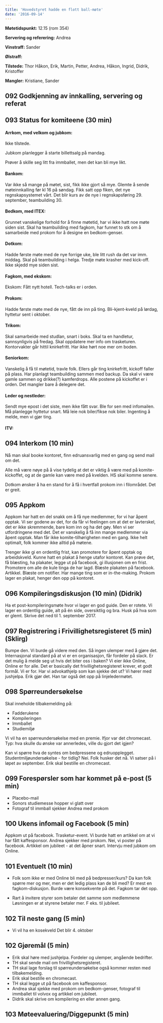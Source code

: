 ```yaml
---
title: 'Hovedstyret hadde en flott ball-møte'
date: '2016-09-14'
---
```


**Møtetidspunkt:** 12.15 (rom 354)

**Servering og referering:** Andrea

**Vinstraff:** Sander

**Ølstraff:**  

**Tilstede:** Thor Håkon, Erik, Martin, Petter, Andrea, Håkon, Ingrid, Didrik, Kristoffer

**Mangler:** Kristiane, Sander

## 092 Godkjenning av innkalling, servering og referat 


## 093 Status for komiteene (30 min)

#### Arrkom, med velkom og jubkom:

Ikke tilstede.

Jubkom planlegger å starte billettsalg på mandag. 

Prøver å skille seg litt fra immballet, men det kan bli mye likt.



#### Bankom:  

Var ikke så mange på møtet, sist, fikk ikke gjort så mye. Glemte å sende møteinnkalling før kl 16 på søndag. 
Fikk satt opp fiken, det nye regnskapsystemet vårt. Det blir kurs av de nye i regnskapsføring 29. september, teambuilding 30.

#### Bedkom, med ITEX:  

 Grunnet vanskelige forhold for å finne møtetid, har vi ikke hatt noe møte siden sist. Skal ha teambuilding med fagkom, har funnet to stk om å samarbeide med prokom for å designe en bedkom-genser.

#### Dotkom:

Hadde første møte med de nye forrige uke, ble litt rush da det var imm. middag. Skal på teambuilding i helga. Tredje møte krasher med kick-off. Ikke skjedd mye siden sist.

#### Fagkom, med ekskom:  

Ekskom: Fått nytt hotell. Tech-talks er i orden.

#### Prokom:  

Hadde første møte med de nye, fått de inn på ting. Bli-kjent-kveld på lørdag, hyttetur sent i oktober.

#### Trikom:  
Skal samarbeide med studlan, snart i boks. Skal ta en handletur, sannsynligvis på fredag. Skal oppdatere mer info om trasketuren. Kontorvakter går hittil 
knirkefritt. Har ikke hørt noe mer om boden.

#### Seniorkom: 

Vanskelig å få til møtetid, travle folk. Ellers går ting knirkefritt, kickoff faller på plass. Har planlagt teambuilding sammen med backup. Da skal vi være gamle sammen og drikke(?) kamferdrops. Alle postene på kickoffet er i orden. Det mangler bare å delegere det.

#### Leder og nestleder:  

Sendt mye epost i det siste, men ikke fått svar. Ble for sen med infomailen. Må planlegge hyttetur snart. Må leie nok biler/fikse nok biler. Ingenting å melde, men vi gjør ting.

#### ITV: 


## 094 Interkom (10 min) 
Nå man skal booke kontoret, finn edruansvarlig med en gang og send mail om det.

Alle må være nøye på å vise tydelig at det er viktig å være med på komite-kickoffet, og at de gamle kan være med på kvelden. HS skal komme senere.

Dotkom ønsker å ha en stand for å få i hvertfall prokom inn i filområdet. Det er greit.

## 095 Appkom
Appkom har hatt en del snakk om å få nye medlemmer, for vi har åpent opptak. Vi ser godene av det, for da får vi feelingen om at det er lavterskel, det er ikke skremmende, bare kom inn og ha det gøy. Men vi ser utfordringene med det. Det er vanskelig å få inn mange medlemmer via åpent opptak. Man får ikke komite-tilhørigheten med en gang. Ikke helt optimalt, folk kommer ikke alltid på møtene. 

Trenger ikke gi en ordentlig frist, kan promotere for åpent opptak og arbeidskveld. Kunne hatt en plakat å henge utafor kontoret. Kan prøve det, få blæsting, ha plakater, legge ut på facebook, gi illusjonen om en frist. Promotere om alle de kule tinga de har lagd. Blæste plakaten på facebook. Artikkel. Blæste om notifier. Har mange ting som er in-the-making. Prokom lager en plakat, henger den opp på kontoret. 

## 096 Kompileringsdiskusjon (10 min) (Didrik)
Ha et post-kompileringsmøte hvor vi lager en god guide. Den er rotete. Vi lager en ordentlig guide, alt på én side, oversiktlig og bra. Husk på hva som er glemt. Skrive det ned til 1. september 2017.

## 097 Registrering i Frivillighetsregisteret (5 min) (Sklirg)

Bumpe den. Vi burde gå videre med den. Så ingen ulemper med å gjøre det. Internasjonal standard på at vi er en organisasjon, får fordeler på slack. Er det mulig å melde seg ut hvis det biter oss i baken? Vi eier ikke Online, Online er for alle. Det er basically det frivillighetsregisteret krever, et godt formål. Vi er for. Har vi advokathjelp som kan sjekke det ut? Vi hører med jushjelpa. Erik gjør det. Han tar også det opp på linjeledermøtet.

## 098 Spørreundersøkelse
Skal inneholde tilbakemelding på:

* Fadderukene
* Kompileringen
* Immballet
* Studiemiljø

Vi vil ha en spørreundersøkelse med en premie. Ifjor var det chromecast.
Typ: hva skulle du ønske var annerledes, ville du gjort det igjen? 

Kan vi spørre hva de syntes om bedpressene og edruopplegget.
Studentmiljøundersøkelse - for tidlig? Nei. Folk husker det nå. Vi satser på i løpet av september. Erik skal bestille en chromecast.

## 099 Forespørsler som har kommet på e-post (5 min) 

* Placebo-mail
* Sonors studiemesse hopper vi glatt over
* Fotograf til immball sjekker Andrea med prokom

## 100 Ukens infomail og Facebook (5 min)  

Appkom ut på facebook. Trasketur-event. Vi burde hatt en artikkel om at vi har fått kaffesponsor. Andrea sjekker med prokom. Nei, vi poster på facebook. Artikkel om jubileet - at det åpner snart. Intervju med jubkom om Online.

## 101 Eventuelt (10 min)
* Folk som ikke er med Online bli med på bedpresser/kurs?
Da kan folk spørre mer og mer, men er det ledig plass kan de bli med? Er mest en fagkom-diskusjon. Burde være konsekvente på det. Fagkom tar det opp.

* Rart å invitere styrer som betaler det samme som medlemmene
Løsningen er at styrene betaler mer. F eks. til jubileet.

## 102 Til neste gang (5 min)
* Vi vil ha en kosekveld
Det blir 4. oktober

## 102 Gjøremål (5 min)
* Erik skal høre med jushjelpa. Fordeler og ulemper, angående bedrifter.
* TH skal sende mail om frivillighetsregisteret.
* TH skal lage forslag til spørreundersøkelse også kommer resten med tilbakemelding.
* Erik skal bestille en chromecast.
* TH skal legge ut på facebook om kaffesponsor.
* Andrea skal sjekke med prokom om bedkom-genser, fotograf til immballet til volvox og artikkel om jubileet.
* Didrik skal skrive om kompilering en eller annen gang.

## 103 Møteevaluering/Diggepunkt (5 min)
